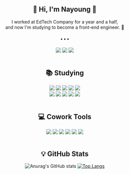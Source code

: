 <div align="center">
  
  <h2 align="center">👋 Hi, I'm Nayoung 👋 </h3>
  <p align="center"> 
    I worked at EdTech Company for a year and a half, <br>
    and now I'm studying to become a front-end engineer. 🌱<br>
    <h4 align="center">• • •</h3>
    <a href="https://velog.io/@mooongs"><img src="https://img.shields.io/badge/Tech%20Blog-1FC392?style=flat&logo=Vimeo&logoColor=white&link=https://velog.io/@new_wisdom"/></a>
    <a href="mailto:"nayoung.gu0322@gmail.com"><img src="https://img.shields.io/badge/Gmail-EA4335?style=flat&logo=Gmail&logoColor=white"></a>
                                                                                                                                         <a href="https://www.linkedin.com/in/nayoung-gu-3b6072175/"><img src="https://img.shields.io/badge/LinkedIn-blue?style=flat&logo=Linkedin&logoColor=white"></a>


<br>
<br>

##  📚 Studying
<div>
  <img src="https://img.shields.io/badge/HTML-E34F26?style=flat&logo=html5&logoColor=white">
  <img src="https://img.shields.io/badge/CSS-1572B6?style=flat&logo=css3&logoColor=white">
  <img src="https://img.shields.io/badge/Sass-CC6699?style=flat&logo=Sass&logoColor=white"/>
  <img src="https://img.shields.io/badge/JavaScript-F7DF1E?style=flat&logo=javascript&logoColor=black">
  <img src="https://img.shields.io/badge/React-61DAFB?style=flat&logo=react&logoColor=black">
<!--   <img src="https://img.shields.io/badge/Tailwind-06B6D4?style=flat&logo=Tailwind CSS&logoColor=white"> -->
<!--   <img src="https://img.shields.io/badge/Bootstrap-7952B3?style=flat&logo=bootstrap&logoColor=white"> -->
  <br>
  
  <img src="https://img.shields.io/badge/Node.js-339933?style=flat&logo=Node.js&logoColor=white">
  <img src="https://img.shields.io/badge/Express-000000?style=flat&logo=express&logoColor=white">
  <img src="https://img.shields.io/badge/Pug-A86454?style=flat&logo=pug&logoColor=white">
  <img src="https://img.shields.io/badge/Python-3776AB?style=flat&logo=python&logoColor=white">
  <img src="https://img.shields.io/badge/Babel-F9DC3E?style=flat&logo=Babel&logoColor=white">
</div>
<br>
                                                                                              
## 💻 Cowork Tools
<div>
  <img src="https://img.shields.io/badge/Git-F05032?style=flat&logo=git&logoColor=white">
  <img src="https://img.shields.io/badge/GitHub-181717?style=flat&logo=GitHub&logoColor=white"/>
  <img src="https://img.shields.io/badge/Figma-F24E1E?style=flat&logo=Figma&logoColor=white"/>
  <img src="https://img.shields.io/badge/Slack-4A154B?style=flat&logo=Slack&logoColor=white"/>
  <img src="https://img.shields.io/badge/Notion-000000?style=flat&logo=Notion&logoColor=white"/>
  <img src="https://img.shields.io/badge/Trello-0052CC?style=flat&logo=Trello&logoColor=white"/>
</div>
<br>

## 💡 GitHub Stats
![Anurag's GitHub stats](https://github-readme-stats.vercel.app/api?username=Nayoung-Gu&count_private=true&hide=issues&theme=graywhite)
[![Top Langs](https://github-readme-stats.vercel.app/api/top-langs/?username=Nayoung-Gu&layout=compact)](https://github.com/anuraghazra/github-readme-stats)
</div>
